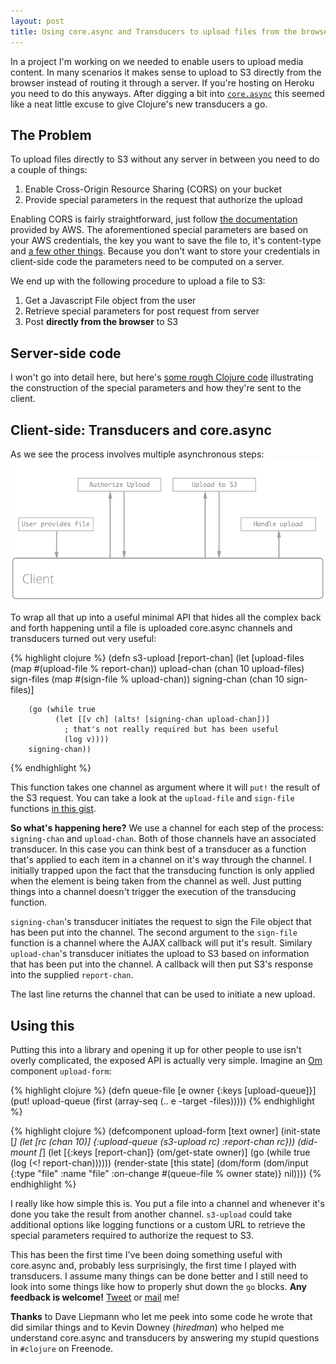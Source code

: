 ```yaml
---
layout: post
title: Using core.async and Transducers to upload files from the browser to S3
---
```


In a project I'm working on we needed to enable users to upload media
content. In many scenarios it makes sense to upload to S3 directly
from the browser instead of routing it through a server. If you're
hosting on Heroku you need to do this anyways. After digging a bit
into [`core.async`](https://github.com/clojure/core.async) this seemed
like a neat little excuse to give Clojure's new transducers a go.

## The Problem

To upload files directly to S3 without any server in between you need
to do a couple of things:

1. Enable Cross-Origin Resource Sharing (CORS) on your bucket
2. Provide special parameters in the request that authorize the upload

Enabling CORS is fairly straightforward, just follow
[the documentation](http://docs.aws.amazon.com/AmazonS3/latest/dev/cors.html)
provided by AWS. The aforementioned special parameters are based on
your AWS credentials, the key you want to save the file to, it's
content-type and [a few other things](http://aws.amazon.com/articles/1434/).
Because you don't want to store your credentials in client-side code
the parameters need to be computed on a server.

We end up with the following procedure to upload a file to S3:

1. Get a Javascript File object from the user
2. Retrieve special parameters for post request from server
3. Post **directly from the browser** to S3

## Server-side code

I won't go into detail here, but here's
[some rough Clojure code](https://gist.github.com/martinklepsch/0c6b40f45a415046f0fe)
illustrating the construction of the special parameters and how
they're sent to the client.

## Client-side: Transducers and core.async

As we see the process involves multiple asynchronous steps:
![](/images/s3-direct.png)

To wrap all that up into a useful minimal API that hides all the
complex back and forth happening until a file is uploaded core.async
channels and transducers turned out very useful:

{% highlight clojure %}
    (defn s3-upload [report-chan]
      (let [upload-files (map #(upload-file % report-chan))
            upload-chan  (chan 10 upload-files)
            sign-files   (map #(sign-file % upload-chan))
            signing-chan (chan 10 sign-files)]

        (go (while true
              (let [[v ch] (alts! [signing-chan upload-chan])]
                ; that's not really required but has been useful
                (log v))))
        signing-chan))
{% endhighlight %}

This function takes one channel as argument where it will `put!` the
result of the S3 request. You can take a look at the `upload-file` and
`sign-file` functions
[in this gist](https://gist.github.com/martinklepsch/96e548d9595e111d70ce).

**So what's happening here?** We use a channel for each step of the
process: `signing-chan` and `upload-chan`. Both of those channels have
an associated transducer. In this case you can think best of a
transducer as a function that's applied to each item in a channel on
it's way through the channel. I initially trapped upon the fact that
the transducing function is only applied when the element is being
taken from the channel as well. Just putting things into a channel
doesn't trigger the execution of the transducing function.

`signing-chan`'s transducer initiates the request to sign the File
object that has been put into the channel. The second argument to the
`sign-file` function is a channel where the AJAX callback will put
it's result. Similary `upload-chan`'s transducer initiates the upload
to S3 based on information that has been put into the channel. A
callback will then put S3's response into the supplied `report-chan`.

The last line returns the channel that can be used to initiate a new upload.

## Using this

Putting this into a library and opening it up for other people to use
isn't overly complicated, the exposed API is actually very simple.
Imagine an [Om](https://github.com/swannodette/om) component `upload-form`:

{% highlight clojure %}
    (defn queue-file [e owner {:keys [upload-queue]}]
      (put! upload-queue (first (array-seq (.. e -target -files)))))
{% endhighlight %}

{% highlight clojure %}
    (defcomponent upload-form [text owner]
      (init-state [_]
        (let [rc (chan 10)]
          {:upload-queue (s3-upload rc)
           :report-chan rc}))
      (did-mount [_]
        (let [{:keys [report-chan]} (om/get-state owner)]
          (go (while true (log (<! report-chan))))))
      (render-state [this state]
        (dom/form
         (dom/input {:type "file" :name "file"
                     :on-change #(queue-file % owner state)} nil))))
{% endhighlight %}

I really like how simple this is. You put a file into a channel and
whenever it's done you take the result from another
channel. `s3-upload` could take additional options like logging
functions or a custom URL to retrieve the special parameters required
to authorize the request to S3.

This has been the first time I've been doing something useful with
core.async and, probably less surprisingly, the first time I played
with transducers. I assume many things can be done better and I still
need to look into some things like how to properly shut down the `go`
blocks. **Any feedback is welcome!** [Tweet](https://twitter.com/martinklepsch) or
[mail](mailto://martinklepsch@googlemail.com) me!

**Thanks** to Dave Liepmann who let me peek into some code
he wrote that did similar things and to Kevin Downey (*hiredman*)
who helped me understand core.async and transducers by answering
my stupid questions in `#clojure` on Freenode.
